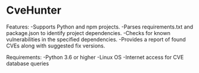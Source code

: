 # CveHunter

Features:
-Supports Python and npm projects.
-Parses requirements.txt and package.json to identify project dependencies.
-Checks for known vulnerabilities in the specified dependencies.
-Provides a report of found CVEs along with suggested fix versions.

Requirements:
-Python 3.6 or higher
-Linux OS
-Internet access for CVE database queries

